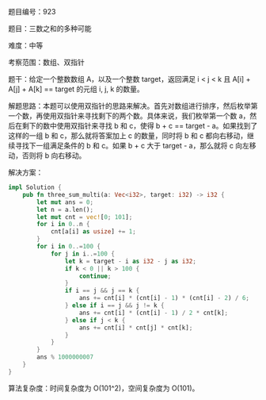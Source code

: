 题目编号：923

题目：三数之和的多种可能

难度：中等

考察范围：数组、双指针

题干：给定一个整数数组 A，以及一个整数 target，返回满足 i < j < k 且 A[i] + A[j] + A[k] == target 的元组 i, j, k 的数量。

解题思路：本题可以使用双指针的思路来解决。首先对数组进行排序，然后枚举第一个数，再使用双指针来寻找剩下的两个数。具体来说，我们枚举第一个数 a，然后在剩下的数中使用双指针来寻找 b 和 c，使得 b + c == target - a。如果找到了这样的一组 b 和 c，那么就将答案加上 c 的数量，同时将 b 和 c 都向右移动，继续寻找下一组满足条件的 b 和 c。如果 b + c 大于 target - a，那么就将 c 向左移动，否则将 b 向右移动。

解决方案：

```rust
impl Solution {
    pub fn three_sum_multi(a: Vec<i32>, target: i32) -> i32 {
        let mut ans = 0;
        let n = a.len();
        let mut cnt = vec![0; 101];
        for i in 0..n {
            cnt[a[i] as usize] += 1;
        }
        for i in 0..=100 {
            for j in i..=100 {
                let k = target - i as i32 - j as i32;
                if k < 0 || k > 100 {
                    continue;
                }
                if i == j && j == k {
                    ans += cnt[i] * (cnt[i] - 1) * (cnt[i] - 2) / 6;
                } else if i == j && j != k {
                    ans += cnt[i] * (cnt[i] - 1) / 2 * cnt[k];
                } else if j < k {
                    ans += cnt[i] * cnt[j] * cnt[k];
                }
            }
        }
        ans % 1000000007
    }
}
```

算法复杂度：时间复杂度为 O(101^2)，空间复杂度为 O(101)。